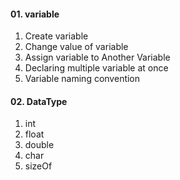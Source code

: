 
<h4>01. variable</h4>
<ol>
<li>Create variable </li>
<li>Change value of variable </li>
<li>Assign variable to Another Variable </li>
<li> Declaring multiple variable at once </li>
<li>Variable naming convention</li>
</ol>


<h4>02. DataType</h4>
<ol>
<li>int </li>
<li>float </li>
<li>double</li>
<li>char</li>
<li>sizeOf</li>

</ol>
  
